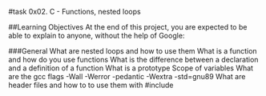 #task 0x02. C - Functions, nested loops

##Learning Objectives
At the end of this project, you are expected to be able to explain to anyone, without the help of Google:

###General
What are nested loops and how to use them
What is a function and how do you use functions
What is the difference between a declaration and a definition of a function
What is a prototype
Scope of variables
What are the gcc flags -Wall -Werror -pedantic -Wextra -std=gnu89
What are header files and how to to use them with #include
